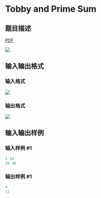 # Tobby and Prime Sum

## 题目描述

[problemUrl]: https://uva.onlinejudge.org/index.php?option=com_onlinejudge&Itemid=8&category=871&page=show_problem&problem=5002

[PDF](https://uva.onlinejudge.org/external/131/p13104.pdf)

![](https://cdn.luogu.com.cn/upload/vjudge_pic/UVA13104/7c14afcc0a261f20419fc4c3caf0a19af3e4c3a6.png)

## 输入输出格式

### 输入格式

![](https://cdn.luogu.com.cn/upload/vjudge_pic/UVA13104/20630f91b4968c2d8cc70c3dfdb55c6ed2a2e258.png)

### 输出格式

![](https://cdn.luogu.com.cn/upload/vjudge_pic/UVA13104/ae5f2b2a797235344d30c6285c1e58c0cbcfbf2d.png)

## 输入输出样例

### 输入样例 #1

```cpp
1 10
20 46
```


### 输出样例 #1

```cpp
4
11
```


